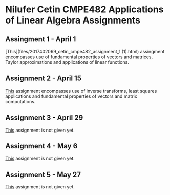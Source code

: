# Nilufer Cetin CMPE482 Applications of Linear Algebra Assignments

## Assingment 1 - April 1

[This](files/2017402069_cetin_cmpe482_assignment_1 (1).html) assingment encompasses use of fundamental properties of vectors and matrices, Taylor approximations and applications of linear functions.

## Assignment 2 - April 15

[This](files/2017402069_cetin_cmpe482_assignment_2.html) assignment encompasses use of inverse transforms, least squares applications and fundamental properties of vectors and matrix computations.

## Assignment 3 - April 29

[This](files/2017402069_cetin_cmpe482_assignment_3.html) assignment is not given yet.

## Assignment 4 - May 6

[This](files/_2017402069_cetin_cmpe482_assignment_4.ipynb) assignment is not given yet.

## Assignment 5 - May 27

[This](files/_2017402069_cetin_cmpe482_assignment_5.ipynb) assignment is not given yet.